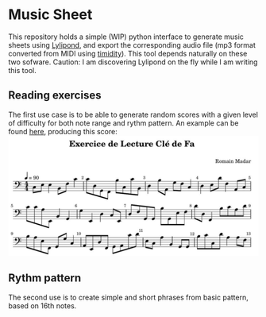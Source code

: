 # Music Sheet

This repository holds a simple (WIP) python interface to generate music sheets using [Lylipond](http://lilypond.org/),
and export the corresponding audio file (mp3 format converted from MIDI using [timidity](https://launchpad.net/ubuntu/hirsute/+package/timidity)). This tool depends naturally on these two sofware. Caution: I am discovering Lylipond on the fly while I am writing this tool.

## Reading exercises

The first use case is to be able to generate random scores with a given level of difficulty for both note range and rythm pattern.
An example can be found [here](exercise-reading/example_random_score.py), producing this score:
![image](exercise-reading/example.jpg)

## Rythm pattern

The second use is to create simple and short phrases from basic pattern, based on 16th notes.